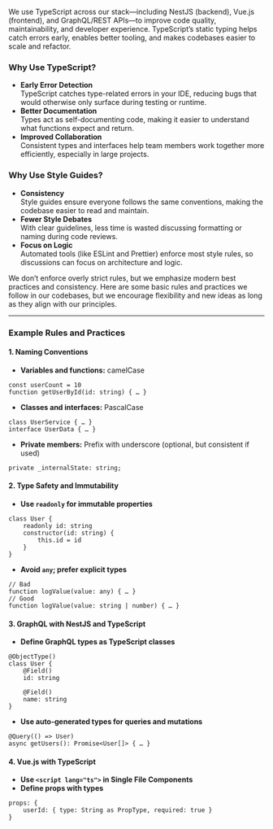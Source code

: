 We use TypeScript across our stack—including NestJS (backend), Vue.js (frontend), and GraphQL/REST APIs—to improve code quality, maintainability, and developer experience. TypeScript’s static typing helps catch errors early, enables better tooling, and makes codebases easier to scale and refactor.

### Why Use TypeScript?

- **Early Error Detection**  
  TypeScript catches type-related errors in your IDE, reducing bugs that would otherwise only surface during testing or runtime.
- **Better Documentation**  
  Types act as self-documenting code, making it easier to understand what functions expect and return.
- **Improved Collaboration**  
  Consistent types and interfaces help team members work together more efficiently, especially in large projects.

### Why Use Style Guides?

- **Consistency**  
  Style guides ensure everyone follows the same conventions, making the codebase easier to read and maintain.
- **Fewer Style Debates**  
  With clear guidelines, less time is wasted discussing formatting or naming during code reviews.
- **Focus on Logic**  
  Automated tools (like ESLint and Prettier) enforce most style rules, so discussions can focus on architecture and logic.

We don’t enforce overly strict rules, but we emphasize modern best practices and consistency.
Here are some basic rules and practices we follow in our codebases, but we encourage flexibility and new ideas as long as they align with our principles.

---

### Example Rules and Practices

#### 1. **Naming Conventions**

- **Variables and functions:** camelCase  

```
const userCount = 10
function getUserById(id: string) { … }
```

- **Classes and interfaces:** PascalCase

```
class UserService { … }
interface UserData { … }
```

- **Private members:** Prefix with underscore (optional, but consistent if used)

```
private _internalState: string;
```

#### 2. **Type Safety and Immutability**

- **Use `readonly` for immutable properties**

```
class User {
    readonly id: string
    constructor(id: string) { 
        this.id = id 
    }
}
```

- **Avoid `any`; prefer explicit types**

```
// Bad 
function logValue(value: any) { … }
// Good
function logValue(value: string | number) { … }
```

#### 3. **GraphQL with NestJS and TypeScript**

- **Define GraphQL types as TypeScript classes**

```
@ObjectType()
class User {
    @Field()
    id: string
    
    @Field()
    name: string
}
```

- **Use auto-generated types for queries and mutations**

```
@Query(() => User)
async getUsers(): Promise<User[]> { … }
```

#### 4. **Vue.js with TypeScript**

- **Use `<script lang="ts">` in Single File Components**
- **Define props with types**

```
props: {
    userId: { type: String as PropType, required: true }
}
```

